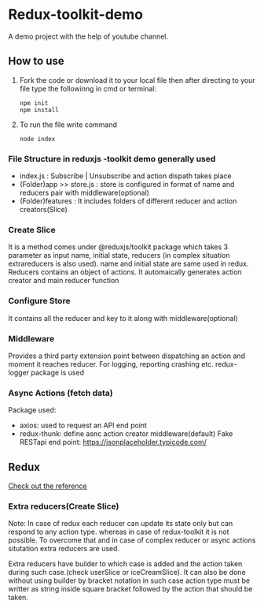 # Redux-toolkit-demo
A demo project with the help of youtube channel.

## How to use
1. Fork the code or download it to your local file then after directing to your file type the followinng in cmd or terminal:

   ```
   npm init
   npm install
   ```

2. To run the file write command
  
   ```
   node index
   ```

### File Structure in reduxjs -toolkit demo generally used
- index.js : Subscribe | Unsubscribe and action dispath takes place
- (Folder)app >> store.js : store is configured in format of name and reducers pair with middleware(optional)
- (Folder)features : It includes folders of different reducer and action creators(Slice)

### Create Slice
It is a method comes under @reduxjs/toolkit package which takes 3 parameter as input name, initial state, reducers (in complex situation extrareducers is also used). name and initial state are same used in redux. Reducers contains an object of actions. It automaically generates action creator and main reducer function

### Configure Store
It contains all the reducer and key to it along with middleware(optional)

### Middleware
Provides a third party extension point between dispatching an action and moment it reaches reducer. For logging, reporting crashing etc. redux-logger package is used

### Async Actions (fetch data)
Package used:
- axios: used to request an API end point
- redux-thunk: define asnc action creator middleware(default)
Fake RESTapi end point: https://jsonplaceholder.typicode.com/

## Redux
[Check out the reference](https://github.com/chavikothari2711/Redux-Demo)

### Extra reducers(Create Slice)
Note: In case of redux each reducer can update its state only but can respond to any action type. whereas in case of redux-toolkit it is not possible. To overcome that and in case of complex reducer or async actions situtation extra reducers are used. 

Extra reducers have builder to which case is added and the action taken during such case.(check userSlice or iceCreamSlice). It can also be done without using builder by bracket notation in such case action type must be writter as string inside square bracket followed by the action that should be taken. 
